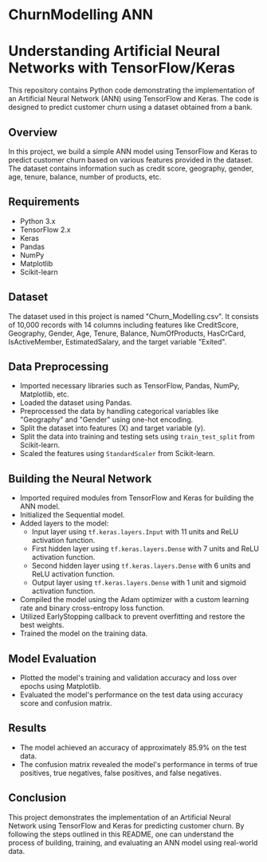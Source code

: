 # ChurnModelling ANN
# Understanding Artificial Neural Networks with TensorFlow/Keras

This repository contains Python code demonstrating the implementation of an Artificial Neural Network (ANN) using TensorFlow and Keras. The code is designed to predict customer churn using a dataset obtained from a bank.

## Overview

In this project, we build a simple ANN model using TensorFlow and Keras to predict customer churn based on various features provided in the dataset. The dataset contains information such as credit score, geography, gender, age, tenure, balance, number of products, etc.

## Requirements

- Python 3.x
- TensorFlow 2.x
- Keras
- Pandas
- NumPy
- Matplotlib
- Scikit-learn

## Dataset

The dataset used in this project is named "Churn_Modelling.csv". It consists of 10,000 records with 14 columns including features like CreditScore, Geography, Gender, Age, Tenure, Balance, NumOfProducts, HasCrCard, IsActiveMember, EstimatedSalary, and the target variable "Exited".

## Data Preprocessing

- Imported necessary libraries such as TensorFlow, Pandas, NumPy, Matplotlib, etc.
- Loaded the dataset using Pandas.
- Preprocessed the data by handling categorical variables like "Geography" and "Gender" using one-hot encoding.
- Split the dataset into features (X) and target variable (y).
- Split the data into training and testing sets using `train_test_split` from Scikit-learn.
- Scaled the features using `StandardScaler` from Scikit-learn.

## Building the Neural Network

- Imported required modules from TensorFlow and Keras for building the ANN model.
- Initialized the Sequential model.
- Added layers to the model:
  - Input layer using `tf.keras.layers.Input` with 11 units and ReLU activation function.
  - First hidden layer using `tf.keras.layers.Dense` with 7 units and ReLU activation function.
  - Second hidden layer using `tf.keras.layers.Dense` with 6 units and ReLU activation function.
  - Output layer using `tf.keras.layers.Dense` with 1 unit and sigmoid activation function.
- Compiled the model using the Adam optimizer with a custom learning rate and binary cross-entropy loss function.
- Utilized EarlyStopping callback to prevent overfitting and restore the best weights.
- Trained the model on the training data.

## Model Evaluation

- Plotted the model's training and validation accuracy and loss over epochs using Matplotlib.
- Evaluated the model's performance on the test data using accuracy score and confusion matrix.

## Results

- The model achieved an accuracy of approximately 85.9% on the test data.
- The confusion matrix revealed the model's performance in terms of true positives, true negatives, false positives, and false negatives.

## Conclusion

This project demonstrates the implementation of an Artificial Neural Network using TensorFlow and Keras for predicting customer churn. By following the steps outlined in this README, one can understand the process of building, training, and evaluating an ANN model using real-world data.
